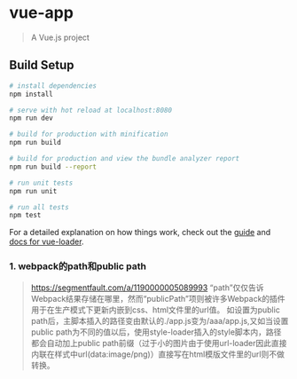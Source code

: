 # vue-app

> A Vue.js project

## Build Setup

``` bash
# install dependencies
npm install

# serve with hot reload at localhost:8080
npm run dev

# build for production with minification
npm run build

# build for production and view the bundle analyzer report
npm run build --report

# run unit tests
npm run unit

# run all tests
npm test
```

For a detailed explanation on how things work, check out the [guide](http://vuejs-templates.github.io/webpack/) and [docs for vue-loader](http://vuejs.github.io/vue-loader).

### 1. webpack的path和public path
>   https://segmentfault.com/a/1190000005089993
>   “path”仅仅告诉Webpack结果存储在哪里，然而“publicPath”项则被许多Webpack的插件用于在生产模式下更新内嵌到css、html文件里的url值。
>   如设置为public path后，主脚本插入的路径变由默认的./app.js变为/aaa/app.js,又如当设置public path为不同的值以后，使用style-loader插入的style脚本内，路径都会自动加上public path前缀（过于小的图片由于使用url-loader因此直接内联在样式中url(data:image/png)）直接写在html模版文件里的url则不做转换。
